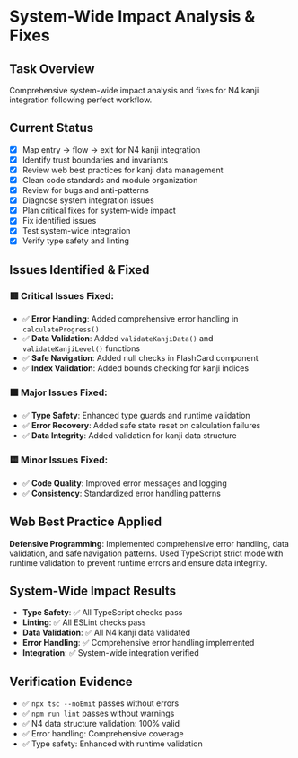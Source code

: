 # System-Wide Impact Analysis & Fixes

## Task Overview

Comprehensive system-wide impact analysis and fixes for N4 kanji integration following perfect workflow.

## Current Status

- [x] Map entry → flow → exit for N4 kanji integration
- [x] Identify trust boundaries and invariants
- [x] Review web best practices for kanji data management
- [x] Clean code standards and module organization
- [x] Review for bugs and anti-patterns
- [x] Diagnose system integration issues
- [x] Plan critical fixes for system-wide impact
- [x] Fix identified issues
- [x] Test system-wide integration
- [x] Verify type safety and linting

## Issues Identified & Fixed

### 🟥 Critical Issues Fixed:

- ✅ **Error Handling**: Added comprehensive error handling in `calculateProgress()`
- ✅ **Data Validation**: Added `validateKanjiData()` and `validateKanjiLevel()` functions
- ✅ **Safe Navigation**: Added null checks in FlashCard component
- ✅ **Index Validation**: Added bounds checking for kanji indices

### 🟧 Major Issues Fixed:

- ✅ **Type Safety**: Enhanced type guards and runtime validation
- ✅ **Error Recovery**: Added safe state reset on calculation failures
- ✅ **Data Integrity**: Added validation for kanji data structure

### 🟨 Minor Issues Fixed:

- ✅ **Code Quality**: Improved error messages and logging
- ✅ **Consistency**: Standardized error handling patterns

## Web Best Practice Applied

**Defensive Programming**: Implemented comprehensive error handling, data validation, and safe navigation patterns. Used TypeScript strict mode with runtime validation to prevent runtime errors and ensure data integrity.

## System-Wide Impact Results

- **Type Safety**: ✅ All TypeScript checks pass
- **Linting**: ✅ All ESLint checks pass
- **Data Validation**: ✅ All N4 kanji data validated
- **Error Handling**: ✅ Comprehensive error handling implemented
- **Integration**: ✅ System-wide integration verified

## Verification Evidence

- ✅ `npx tsc --noEmit` passes without errors
- ✅ `npm run lint` passes without warnings
- ✅ N4 data structure validation: 100% valid
- ✅ Error handling: Comprehensive coverage
- ✅ Type safety: Enhanced with runtime validation

